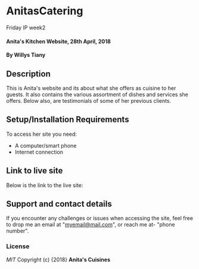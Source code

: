 # AnitasCatering
Friday IP week2
#### Anita's Kitchen Website, 28th April, 2018
#### By **Willys Tiany**
## Description
This is Anita's website and its about what she offers as cuisine to her guests. It also contains the various assortment of dishes and services she offers. Below also, are testimonials of some of her previous clients.
## Setup/Installation Requirements
To access her site you need:
* A computer/smart phone
* Internet connection

## Link to live site
Below is the link to the live site:

## Support and contact details
If you encounter any challenges or issues when accessing the site, feel free to drop me an email at "myemail@mail.com", or reach me at- "phone number".
### License
*MIT*
Copyright (c) {2018} **Anita's Cuisines**

